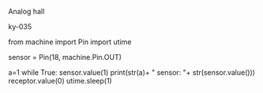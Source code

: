Analog hall

ky-035



from machine import Pin import utime

sensor = Pin(18, machine.Pin.OUT)

a=1
while True:
    sensor.value(1)
    print(str(a)+ " sensor: "+ str(sensor.value()))
    receptor.value(0)
    utime.sleep(1)
